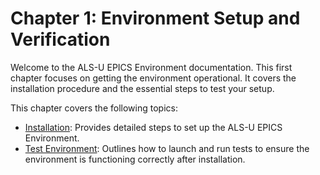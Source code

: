 # Chapter 1: Environment Setup and Verification

Welcome to the ALS-U EPICS Environment documentation. This first chapter focuses on getting the environment operational. It covers the installation procedure and the essential steps to test your setup.

This chapter covers the following topics:

* [Installation](installation.md): Provides detailed steps to set up the ALS-U EPICS Environment.
* [Test Environment](testenv.md): Outlines how to launch and run tests to ensure the environment is functioning correctly after installation.

